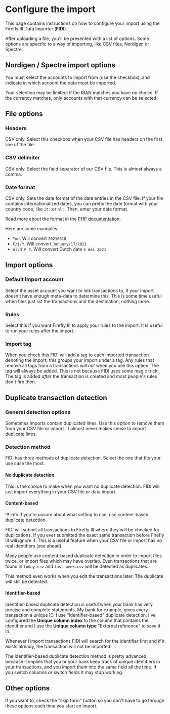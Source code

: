 # Configure the import

This page contains instructions on how to configure your import using the Firefly III Data Importer (**FIDI**).

After uploading a file, you'll be presented with a list of options. Some options are specific to a way of importing, like CSV files, Nordigen or Spectre.

## Nordigen / Spectre import options

You must select the accounts to import from (use the checkbox), and indicate in which account the data must be imported.

Your selection may be limited: if the IBAN matches you have no choice. If the currency matches, only accounts with that currency can be selected.

## File options

### Headers

CSV only. Select this checkbox when your CSV file has headers on the first line of the file.

### CSV delimiter

CSV only. Select the field separator of our CSV file. This is almost always a comma.

### Date format

CSV only. Sets the date format of the date entries in the CSV file. If your file contains internationalized dates, you can prefix the date format with your country code, like `it:` or `nl:`. Then, enter your date format.

Read more about the format in the [PHP documentation](https://www.php.net/manual/en/datetime.format.php).

Here are some examples:

* `Ymd`. Will convert `20210318`
* `F/j/Y`. Will convert `January/17/2021`
* `nl:d F Y`. Will convert Dutch date `5 mei 2021`

## Import options

### Default import account

Select the asset account you want to link transactions to, if your import doesn't have enough meta-data to determine this. This is some time useful when files just list the transactions and the destination, nothing more.

### Rules

Select this if you want Firefly III to apply your rules to the import. It is useful to run your rules after the import.

### Import tag

When you check this FIDI will add a tag to each imported transaction denoting the import; this groups your import under a tag. Any rules that remove all tags from a transactions will *not* when you use this option. The tag will always be added. This is not because FIDI uses some magic trick. The tag is added *after* the transaction is created and most people's rules don't fire then.

## Duplicate transaction detection

### General detection options

Sometimes imports contain duplicated lines. Use this option to remove them from your CSV file or import. It almost never makes sense to import duplicate lines.

### Detection method

FIDI has three methods of duplicate detection. Select the one that fits your use case the most.

#### No duplicate detection

This is the choice to make when you want no duplicate detection. FIDI will just import everything in your CSV file or data import.

#### Content-based

!!! info
If you're unsure about what setting to use, use content-based duplicate detection.

FIDI will submit all transactions to Firefly III where they will be checked for duplications. If you ever submitted the exact same transaction before Firefly III will ignore it. This is a useful feature when your CSV file or import has no real identifiers (see ahead).

Many people use content-based duplicate detection in order to import files twice, or import files which may have overlap. Even transactions that are found in `today.csv` and `last-week.csv` will be detected as duplicates.

This method even works when you edit the transactions later. The duplicate will still be detected.

#### Identifier-based

Identifier-based duplicate detection is useful when your bank has very precise and complete statements. My bank for example, gives every transaction a unique ID. I use "identifier-based" duplicate detection. I've configured the **Unique column index** to the column that contains the identifier and I use the **Unique column type** "External reference" to save it in.

Whenever I import transactions FIDI will search for the identifier first and if it exists already, the transaction will not be imported.

The identifier-based duplicate detection method is pretty advanced, because it implies that you or your bank keep track of unique identifiers in your transactions, and you import them into the same field all the time. If you switch columns or switch fields it may stop working.

## Other options

If you want to, check the "skip form" button so you don't have to go through these options each time you start an import.

